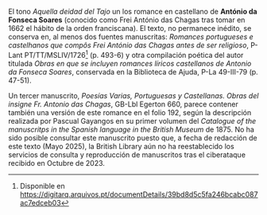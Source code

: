 El tono *Aquella deidad del Tajo* un los romance en castellano de
 **António da Fonseca Soares** (conocido como Frei António das
Chagas tras tomar en 1662 el hábito de la orden franciscana). El texto, no
permanece inédito, se conserva en, al menos dos fuentes manuscritas:
*Romances portugueses e castelhanos que compôs Frei António das Chagas
antes de ser religioso*, P-Lant PT/TT/MSLIV/1726[^1] (p. 493-6) y otra
compilación poética del autor titulada *Obras en que se incluyen
romances líricos castellanos de Antonio da Fonseca Soares*, conservada
en la Biblioteca de Ajuda, P-La 49-III-79 (p. 47-51).

Un tercer manuscrito, *Poesías Varias, Portuguesas y Castellanas. Obras del
insigne Fr. Antonio das Chagas*, GB-Lbl Egerton 660, parece contener también una versión de este romance
en el folio 192, según la descripción realizada por Pascual Gayangos
en su primer volumen del *Catalogue of the manuscritps in the Spanish language in the British Museum* de 1875.
No ha sido posible consultar este manuscrito puesto que, a fecha de
redacción de este texto (Mayo 2025), la British Library aún no ha
reestablecido los servicios de consulta y reproducción de manuscritos
tras el ciberataque recibido en Octubre de 2023.

[^1]: Disponible en https://digitarq.arquivos.pt/documentDetails/39bd8d5c5fa246bcabc087ac7edceb03

